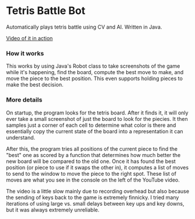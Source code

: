 Tetris Battle Bot
=================

Automatically plays tetris battle using CV and AI.
Written in Java.

[Video of it in action](http://youtu.be/8LKVLxygN5o)

### How it works
This works by using Java's Robot class to take screenshots of the game while 
it's happening, find the board, compute the best move to make, and move the
piece to the best position. This even supports holding pieces to make the best
decision.

### More details

On startup, the program looks for the tetris board. After it finds it, it will
only ever take a small screenshot of just the board to look for the piecies.
It then samples just a corner of each cell to determine what color is there and
essentially copy the current state of the board into a representation it can
understand.

After this, the program tries all positions of the current piece to find the
"best" one as scored by a function that determines how much better the new board
will be compared to the old one. Once it has found the best position (or piece
to use if it swaps the other in), it computes a list of moves to send to the 
window to move the piece to the right spot. These list of moves are what you
see in the console on the left of the YouTube video. 

The video is a little slow mainly due to recording overhead but also because
the sending of keys back to the game is extremely finnicky. I tried many 
iterations of using large vs. small delays between key ups and key downs, but
it was always extremely unreliable.

